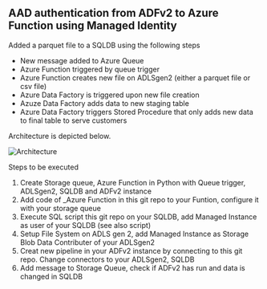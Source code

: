 ## AAD authentication from ADFv2 to Azure Function using Managed Identity  ##

Added a parquet file to a SQLDB using the following steps

- New message added to Azure Queue
- Azure Function triggered by queue trigger
- Azure Function creates new file on ADLSgen2 (either a parquet file or csv file)
- Azure Data Factory is triggered upon new file creation
- Azuze Data Factory adds data to new staging table
- Azure Data Factory triggers Stored Procedure that only adds new data to final table to serve customers

Architecture is depicted below.

![Architecture](https://github.com/rebremer/adfv2-parquet-sql/blob/master/_pictures/parquet2sql.png "Architecture")

Steps to be executed

1. Create Storage queue, Azure Function in Python with Queue trigger, ADLSgen2, SQLDB and ADFv2 instance
2. Add code of _Azure Function in this git repo to your Funtion, configure it with your storage queue
3. Execute SQL script this git repo on your SQLDB, add Managed Instance as user of your SQLDB (see also script)
4. Setup File System on ADLS gen 2, add Managed Instance as Storage Blob Data Contributer of your ADLSgen2
5. Creat new pipeline in your ADFv2 instance by connecting to this git repo. Change connectors to your ADLSgen2, SQLDB
6. Add message to Storage Queue, check if ADFv2 has run and data is changed in SQLDB

